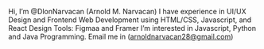 Hi, I’m @DlonNarvacan (Arnold M. Narvacan)
I have experience in UI/UX Design and Frontend Web Development using HTML/CSS, Javascript, and React
Design Tools: Figmaa and Framer
I’m interested in Javascript, Python and Java Programming.
Email me in (arnoldnarvacan28@gmail.com)

<!---
DlonNarvacan/DlonNarvacan is a ✨ special ✨ repository because its `README.md` (this file) appears on your GitHub profile.
You can click the Preview link to take a look at your changes.
--->
